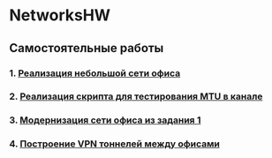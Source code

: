 # NetworksHW

## Самостоятельные работы

### 1. [Реализация небольшой сети офиса](hw1/)
### 2. [Реализация скрипта для тестирования MTU в канале](hw2/)
### 3. [Модернизация сети офиса из задания 1](hw3/)
### 4. [Построение VPN тоннелей между офисами](hw4/)
